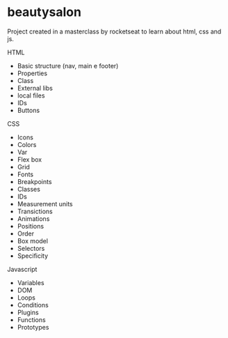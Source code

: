 # beautysalon
Project created in a masterclass by rocketseat to learn about html, css and js.

HTML
- Basic structure (nav, main e footer)
- Properties
- Class
- External libs
- local files
- IDs
- Buttons

CSS
- Icons
- Colors
- Var
- Flex box
- Grid
- Fonts
- Breakpoints
- Classes
- IDs
- Measurement units
- Transictions
- Animations
- Positions
- Order
- Box model
- Selectors
- Specificity

Javascript
- Variables
- DOM
- Loops
- Conditions
- Plugins
- Functions
- Prototypes

